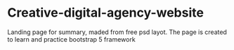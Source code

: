 # Creative-digital-agency-website
Landing page for summary, maded from free psd layot. The page is created to learn and practice bootstrap 5 framework
